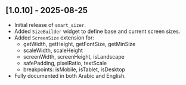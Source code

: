## [1.0.10] - 2025-08-25

- Initial release of `smart_sizer`.
- Added `SizeBuilder` widget to define base and current screen sizes.
- Added `ScreenSize` extension for:
  - getWidth, getHeight, getFontSize, getMinSize
  - scaleWidth, scaleHeight
  - screenWidth, screenHeight, isLandscape
  - safePadding, pixelRatio, textScale
  - breakpoints: isMobile, isTablet, isDesktop
- Fully documented in both Arabic and English.
